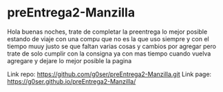 # preEntrega2-Manzilla

Hola buenas noches, trate de completar la preentrega lo mejor posible estando de viaje con una compu que no es la que uso siempre y con el tiempo muuy justo 
se que faltan varias cosas y cambios por agregar pero trate de solo cumplir con la consigna
ya con mas tiempo cuando vuelva agregare y dejare lo mejor posible la pagina

Link repo: https://github.com/g0ser/preEntrega2-Manzilla.git
Link page: https://g0ser.github.io/preEntrega2-Manzilla/
